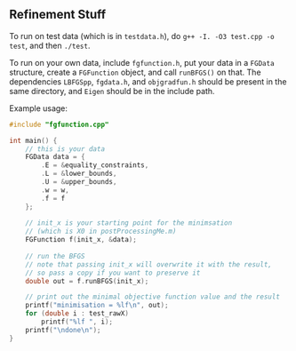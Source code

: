 ## Refinement Stuff

To run on test data (which is in `testdata.h`), do `g++ -I. -O3 test.cpp -o test`, and then `./test`.

To run on your own data, include `fgfunction.h`, put your data in a `FGData` structure,
create a `FGFunction` object, and call `runBFGS()` on that. The dependencies `LBFGSpp`, `fgdata.h`, and `objgradfun.h` 
should be present in the same directory, and `Eigen` should be in the include path.

Example usage:
```c++
#include "fgfunction.cpp"

int main() {
    // this is your data
    FGData data = {
        .E = &equality_constraints,
        .L = &lower_bounds,
        .U = &upper_bounds,
        .w = w,
        .f = f
    };
    
    // init_x is your starting point for the minimsation
    // (which is X0 in postProcessingMe.m)
    FGFunction f(init_x, &data);
    
    // run the BFGS
    // note that passing init_x will overwrite it with the result,
    // so pass a copy if you want to preserve it
    double out = f.runBFGS(init_x);

    // print out the minimal objective function value and the result
    printf("minimisation = %lf\n", out);
    for (double i : test_rawX)
        printf("%lf ", i);
    printf("\ndone\n");
}
```